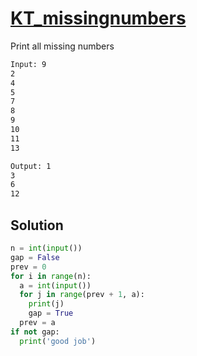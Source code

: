 # [KT_missingnumbers](https://open.kattis.com/problems/missingnumbers)

Print  all missing numbers 

```txt
Input: 9
2
4
5
7
8
9
10
11
13

Output: 1
3
6
12
```

## Solution

```py
n = int(input())
gap = False
prev = 0
for i in range(n):
  a = int(input())
  for j in range(prev + 1, a):
    print(j)
    gap = True
  prev = a
if not gap:
  print('good job')
```
